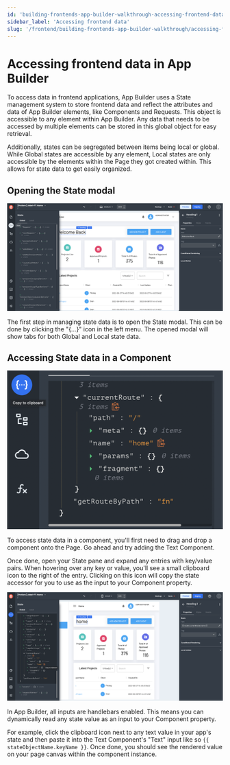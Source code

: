 ```yaml
---
id: 'building-frontends-app-builder-walkthrough-accessing-frontend-data'
sidebar_label: 'Accessing frontend data'
slug: '/frontend/building-frontends-app-builder-walkthrough/accessing-frontend-data'
---
```


# Accessing frontend data in App Builder

To access data in frontend applications, App Builder uses a State management system to store frontend data and reflect the attributes and data of App Builder elements, like Components and Requests. This object is accessible to any element within App Builder. Any data that needs to be accessed by multiple elements can be stored in this global object for easy retrieval.

Additionally, states can be segregated between items being local or global. While Global states are accessible by any element, Local states are only accessible by the elements within the Page they got created within. This allows for state data to get easily organized.

## Opening the State modal

![Opening the state modal in App Builder](./_images/ab-state-1.png)

The first step in managing state data is to open the State modal. This can be done by clicking the "{...}" icon in the left menu. The opened modal will show tabs for both Global and Local state data. 

## Accessing State data in a Component

![App Builder State Entry](./_images/ab-state-entry-1.png)

To access state data in a component, you'll first need to drag and drop a component onto the Page. Go ahead and try adding the Text Component.

Once done, open your State pane and expand any entries with key/value pairs. When hovering over any key or value, you'll see a small clipboard icon to the right of the entry. Clicking on this icon will copy the state accessor for you to use as the input to your Component property.

![App Builder state entry used as component property](./_images/ab-state-entry-property-1.png)

In App Builder, all inputs are handlebars enabled. This means you can dynamically read any state value as an input to your Component property. 

For example, click the clipboard icon next to any text value in your app's state and then paste it into the Text Component's "Text" input like so `{{ stateObjectName.keyName }}`. Once done, you should see the rendered value on your page canvas within the component instance.
